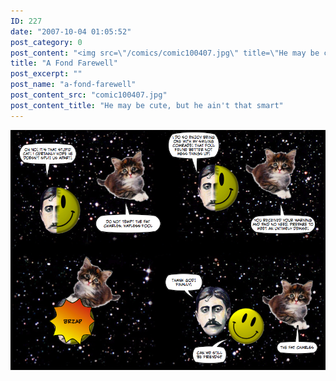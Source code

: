 ```yaml
---
ID: 227
date: "2007-10-04 01:05:52"
post_category: 0
post_content: "<img src=\"/comics/comic100407.jpg\" title=\"He may be cute, but he ain't that smart\" />"
title: "A Fond Farewell"
post_excerpt: ""
post_name: "a-fond-farewell"
post_content_src: "comic100407.jpg"
post_content_title: "He may be cute, but he ain't that smart"
---
```



[![He may be cute, but he ain't that smart](/comics-hi-res/comic100407.jpg)](/comics-hi-res/comic100407.jpg "He may be cute, but he ain't that smart")
